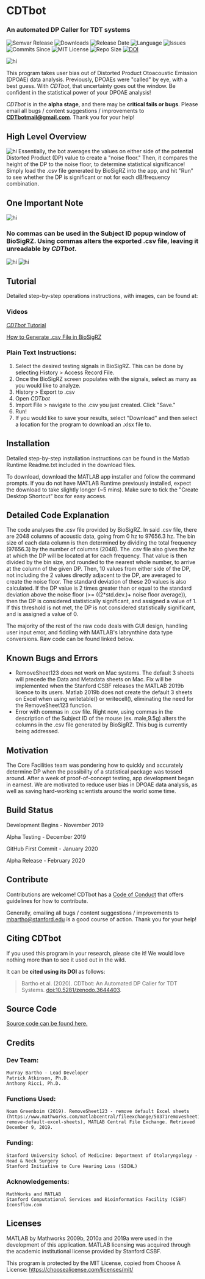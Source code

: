 # CDTbot

### An automated DP Caller for TDT systems
![Semvar Release](https://img.shields.io/github/v/tag/Murray-Bartho/DPOAE-Analyzer?color=blueviolet)&nbsp;![Downloads](https://img.shields.io/github/downloads/Murray-Bartho/DPOAE-Analyzer/total?color=ff69b4)&nbsp;![Release Date](https://img.shields.io/github/release-date-pre/Murray-Bartho/DPOAE-Analyzer)&nbsp;![Language](https://img.shields.io/badge/Language-MATLAB-important)&nbsp;![Issues](https://img.shields.io/github/issues/Murray-Bartho/DPOAE-Analyzer)&nbsp;![Commits Since](https://img.shields.io/github/commits-since/Murray-Bartho/DPOAE-Analyzer/v0.1.0?color=9cf)&nbsp;![MIT License](https://img.shields.io/github/license/Murray-Bartho/DPOAE-Analyzer)
![Repo Size](https://img.shields.io/github/repo-size/Murray-Bartho/DPOAE-Analyzer?color=yellow)&nbsp;[![DOI](https://zenodo.org/badge/232431204.svg)](https://zenodo.org/badge/latestdoi/232431204)&nbsp;

<img src="assets/Icons/App_Logo.png" alt="hi" class="inline"/>

This program takes user bias out of Distorted Product Otoacoustic Emission (DPOAE) data analysis. Previously, DPOAEs were "called" by eye, with a best guess. With *CDTbot*, that uncertainty goes out the window. Be confident in the statistical power of your DPOAE analysis!

*CDTbot* is in the **alpha stage**, and there may be **critical fails or bugs**. Please email all bugs / content suggestions / improvements to **CDTbotmail@gmail.com**. Thank you for your help! 


## High Level Overview
<img src="assets/infographic.jpg" alt="hi" class="inline"/>
Essentially, the bot averages the values on either side of the potential Distorted Product (DP) value to create a "noise floor." Then, it compares the height of the DP to the noise floor, to determine statistical significance! Simply load the .csv file generated by BioSigRZ into the app, and hit "Run" to see whether the DP is significant or not for each dB/frequency combination. 

## One Important Note
<img src="assets/application_nocommas_pic.png" alt="hi" class="inline"/>

### No commas can be used in the Subject ID popup window of BioSigRZ. Using commas alters the exported .csv file, leaving it unreadable by *CDTbot*. 

<img src="assets/application_commas_badexample.png" alt="hi" class="inline"/> <img src="assets/applications_nocommas_goodexample.png" alt="hi" class="inline"/>

## Tutorial 
Detailed step-by-step operations instructions, with images, can be found at: 

### Videos
[*CDTbot* Tutorial](https://youtu.be/3AhPbnBKEZs)

[How to Generate .csv File in BioSigRZ](https://youtu.be/MTaayvbmQtc)

### Plain Text Instructions: 
1. Select the desired testing signals in BioSigRZ. This can be done by selecting History > Access Record File.
2. Once the BioSigRZ screen populates with the signals, select as many as you would like to analyze. 
3. History > Export to .csv
4. Open *CDTbot*
5. Import File > navigate to the .csv you just created. Click "Save."
6. Run!
7. If you would like to save your results, select "Download" and then select a location for the program to download an .xlsx file to. 

## Installation
Detailed step-by-step installation instructions can be found in the Matlab Runtime Readme.txt included in the download files. 

To download, download the MATLAB app installer and follow the command prompts. If you do not have MATLAB Runtime previously installed, expect the download to take slightly longer (~5 mins). Make sure to tick the "Create Desktop Shortcut" box for easy access. 

## Detailed Code Explanation
The code analyses the .csv file provided by BioSigRZ. In said .csv file, there are 2048 columns of acoustic data, going from 0 hz to 97656.3 hz. The bin size of each data column is then determined by dividing the total frequency (97656.3) by the number of columns (2048). The .csv file also gives the hz at which the DP will be located at for each frequency. That value is then divided by the bin size, and rounded to the nearest whole number, to arrive at the column of the given DP. Then, 10 values from either side of the DP, not including the 2 values directly adjacent to the DP, are averaged to create the noise floor. The standard deviation of these 20 values is also calculated. If the DP value is 2 times greater than or equal to the standard deviation above the noise floor (>= ((2*std.dev.)+ noise floor average)), then the DP is considered statistically significant, and assigned a value of 1. If this threshold is not met, the DP is not considered statistically significant, and is assigned a value of 0.

The majority of the rest of the raw code deals with GUI design, handling user input error, and fiddling with MATLAB's labrynthine data type conversions. Raw code can be found linked below. 

## Known Bugs and Errors
- RemoveSheet123 does not work on Mac systems. The default 3 sheets will precede the Data and Metadata sheets on Mac. Fix will be implemented when the Stanford CSBF releases the MATLAB 2019b licence to its users. Matlab 2019b does not create the default 3 sheets on Excel when using writetable() or writecell(), eliminating the need for the RemoveSheet123 function. 
- Error with commas in .csv file. Right now, using commas in the description of the Subject ID of the mouse (ex. male,9.5g) alters the columns in the .csv file generated by BioSigRZ. This bug is currently being addressed. 

## Motivation
The Core Facilities team was pondering how to quickly and accurately determine DP when the possibility of a statistical package was tossed around. After a week of proof-of-concept testing, app development began in earnest. We are motivated to reduce user bias in DPOAE data analysis, as well as saving hard-working scientists around the world some time. 

## Build Status
Development Begins - November 2019

Alpha Testing - December 2019

GitHub First Commit - January 2020

Alpha Release - February 2020

## Contribute
Contributions are welcome! CDTbot has a [Code of Conduct](CODE_OF_CONDUCT.md) that offers guidelines for how to contribute. 

Generally, emailing all bugs / content suggestions / improvements to mbartho@stanford.edu is a good course of action. Thank you for your help! 

## Citing CDTbot
If you used this program in your research, please cite it! We would love nothing more than to see it used out in the wild. 

It can be **cited using its DOI** as follows: 

> Bartho et al. (2020). CDTbot: An Automated DP Caller for TDT Systems. [doi:10.5281/zenodo.3644403](https://doi.org/10.5281/zenodo.3644403). 


## Source Code
[Source code can be found here.](raw_app_code.txt)

## Credits
### Dev Team:
	Murray Bartho - Lead Developer
	Patrick Atkinson, Ph.D.
	Anthony Ricci, Ph.D.

### Functions Used:
	Noam Greenboim (2019). RemoveSheet123 - remove default Excel sheets (https://www.mathworks.com/matlabcentral/fileexchange/50371removesheet123-remove-default-excel-sheets), MATLAB Central File Exchange. Retrieved December 9, 2019.

### Funding:
	Stanford University School of Medicine: Department of Otolaryngology - Head & Neck Surgery
	Stanford Initiative to Cure Hearing Loss (SICHL)

### Acknowledgements:
	MathWorks and MATLAB
	Stanford Computational Services and Bioinformatics Facility (CSBF)
	Iconsflow.com

## Licenses
MATLAB by Mathworks 2009b, 2010a and 2019a were used in the development of this application. 
MATLAB licensing was acquired through the academic institutional license provided by Stanford CSBF. 

This program is protected by the MIT License, copied from Choose A License: https://choosealicense.com/licenses/mit/

[infographic]: /infographic.jpg "Infographic .jpg downloadable from home page of repository."
